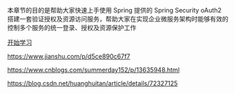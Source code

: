 本章节的目的是帮助大家快速上手使用 Spring 提供的 Spring Security oAuth2 搭建一套验证授权及资源访问服务，帮助大家在实现企业微服务架构时能够有效的控制多个服务的统一登录、授权及资源保护工作

[开始学习](spring-security-oauth2/)

https://www.jianshu.com/p/d5ce890c67f7

https://www.cnblogs.com/summerday152/p/13635948.html

https://blog.csdn.net/huanghuitan/article/details/72327125